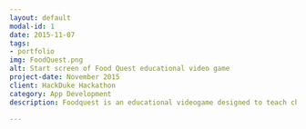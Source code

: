 ```yaml
---
layout: default
modal-id: 1
date: 2015-11-07
tags:
- portfolio
img: FoodQuest.png
alt: Start screen of Food Quest educational video game
project-date: November 2015
client: HackDuke Hackathon
category: App Development
description: Foodquest is an educational videogame designed to teach children the basics of food choices and critical thinking. It was created using Unity and C# during a 24-hour hackathon. To play food quest, please go <a href="http://collinirwin.me/FoodQuestGame/" target="_blank">HERE</a>

---
```


